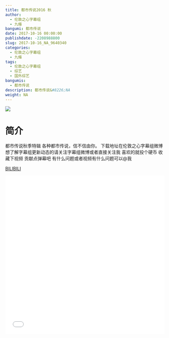 ```yaml
---
title: 都市传说2016 秋
author: 
  - 伦敦之心字幕组
  - 九條
bangumi: 都市传说
date: 2017-10-16 00:00:00
publishdate: -2208988800
slug: 2017-10-16_NA_9640340
categories: 
  - 伦敦之心字幕组
  - 九條
tags: 
  - 伦敦之心字幕组
  - 综艺
  - 国外综艺
bangumis: 
  - 都市传说
description: 都市传说&#8226;NA
weight: NA
---
```


![](https://i.imgur.com/jgin132.jpg)

# 简介  
都市传说秋季特辑 各种都市传说，信不信由你。 
下载地址在伦敦之心字幕组微博 想了解字幕组更新动态的请关注字幕组微博或者直接关注我 喜欢的就投个硬币 收藏下视频 贡献点弹幕吧
有什么问题或者视频有什么问题可以@我

  [BILIBILI](https://www.bilibili.com/video/av9640340/)


  <iframe src="//www.bilibili.com/html/html5player.html?cid=15932253&aid=9640340" width="100%" height="500" frameborder="0" allowfullscreen="allowfullscreen"></iframe>
